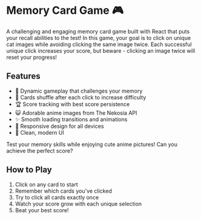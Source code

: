 # Memory Card Game 🎮

A challenging and engaging memory card game built with React that puts your recall abilities to the test! In this game, your goal is to click on unique cat images while avoiding clicking the same image twice. Each successful unique click increases your score, but beware - clicking an image twice will reset your progress!

## Features

- 🎯 Dynamic gameplay that challenges your memory
- 🔄 Cards shuffle after each click to increase difficulty
- 🏆 Score tracking with best score persistence
- 😺 Adorable anime images from The Nekosia API
- ✨ Smooth loading transitions and animations
- 📱 Responsive design for all devices
- 🎨 Clean, modern UI

Test your memory skills while enjoying cute anime pictures! Can you achieve the perfect score?

## How to Play

1. Click on any card to start
2. Remember which cards you've clicked
3. Try to click all cards exactly once
4. Watch your score grow with each unique selection
5. Beat your best score!
